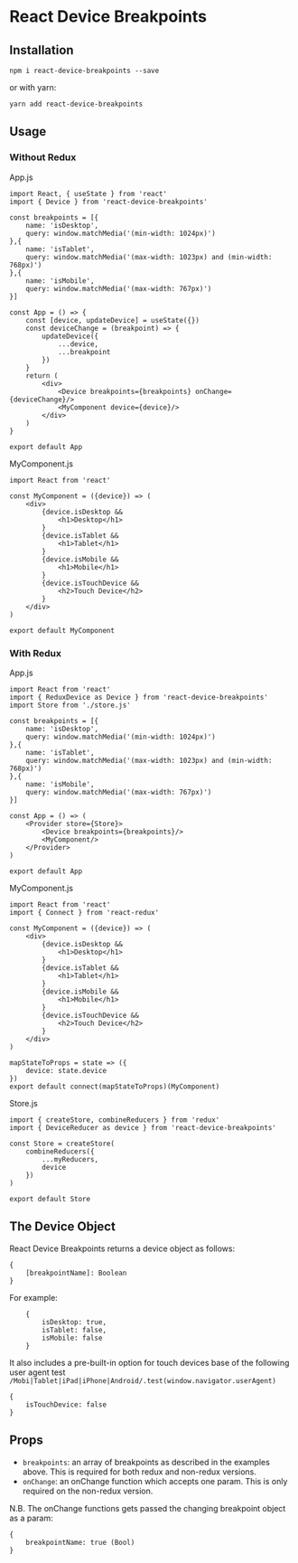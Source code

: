 # React Device Breakpoints

## Installation
```
npm i react-device-breakpoints --save
```
or with yarn:
```
yarn add react-device-breakpoints
```

## Usage
### Without Redux

App.js
```
import React, { useState } from 'react'
import { Device } from 'react-device-breakpoints'

const breakpoints = [{
    name: 'isDesktop',
    query: window.matchMedia('(min-width: 1024px)')
},{
    name: 'isTablet',
    query: window.matchMedia('(max-width: 1023px) and (min-width: 768px)')
},{
    name: 'isMobile',
    query: window.matchMedia('(max-width: 767px)')
}]

const App = () => {
    const [device, updateDevice] = useState({})
    const deviceChange = (breakpoint) => {
        updateDevice({
            ...device,
            ...breakpoint
        })
    }
    return (
        <div>
            <Device breakpoints={breakpoints} onChange={deviceChange}/>
            <MyComponent device={device}/>
        </div>
    )
}

export default App
```

MyComponent.js
```
import React from 'react'

const MyComponent = ({device}) => (
    <div>
        {device.isDesktop &&
            <h1>Desktop</h1>
        }
        {device.isTablet &&
            <h1>Tablet</h1>
        }
        {device.isMobile &&
            <h1>Mobile</h1>
        }
        {device.isTouchDevice &&
            <h2>Touch Device</h2>
        }
    </div>
)

export default MyComponent
```

### With Redux

App.js
```
import React from 'react'
import { ReduxDevice as Device } from 'react-device-breakpoints'
import Store from './store.js'

const breakpoints = [{
    name: 'isDesktop',
    query: window.matchMedia('(min-width: 1024px)')
},{
    name: 'isTablet',
    query: window.matchMedia('(max-width: 1023px) and (min-width: 768px)')
},{
    name: 'isMobile',
    query: window.matchMedia('(max-width: 767px)')
}]

const App = () => (
    <Provider store={Store}>
        <Device breakpoints={breakpoints}/>
        <MyComponent/>
    </Provider>
)

export default App
```

MyComponent.js
```
import React from 'react'
import { Connect } from 'react-redux'

const MyComponent = ({device}) => (
    <div>
        {device.isDesktop &&
            <h1>Desktop</h1>
        }
        {device.isTablet &&
            <h1>Tablet</h1>
        }
        {device.isMobile &&
            <h1>Mobile</h1>
        }
        {device.isTouchDevice &&
            <h2>Touch Device</h2>
        }
    </div>
)

mapStateToProps = state => ({
    device: state.device
})
export default connect(mapStateToProps)(MyComponent)
```

Store.js
```
import { createStore, combineReducers } from 'redux'
import { DeviceReducer as device } from 'react-device-breakpoints'

const Store = createStore(
    combineReducers({
        ...myReducers,
        device
    })
)

export default Store
```

## The Device Object
React Device Breakpoints returns a device object as follows:
```
{
    [breakpointName]: Boolean
}
```

For example:
```
    {
        isDesktop: true,
        isTablet: false,
        isMobile: false
    }
```

It also includes a pre-built-in option for touch devices base of the following user agent test `/Mobi|Tablet|iPad|iPhone|Android/.test(window.navigator.userAgent)`
```
{
    isTouchDevice: false
}
```

## Props
- `breakpoints`: an array of breakpoints as described in the examples above. This is required for both redux and non-redux versions.
- `onChange`: an onChange function which accepts one param. This is only required on the non-redux version.

N.B. The onChange functions gets passed the changing breakpoint object as a param:
```
{
    breakpointName: true (Bool)
}
```